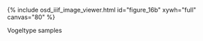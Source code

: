 {% include osd_iiif_image_viewer.html id="figure_16b" xywh="full" canvas="80" %}

Vogeltype samples
